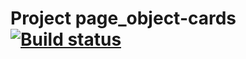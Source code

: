 # Project page_object-cards    [![Build status](https://ci.appveyor.com/api/projects/status/0bexpkvnafgwwbgf/branch/master?svg=true)](https://ci.appveyor.com/project/OlgaLetkova/page-object/branch/master)